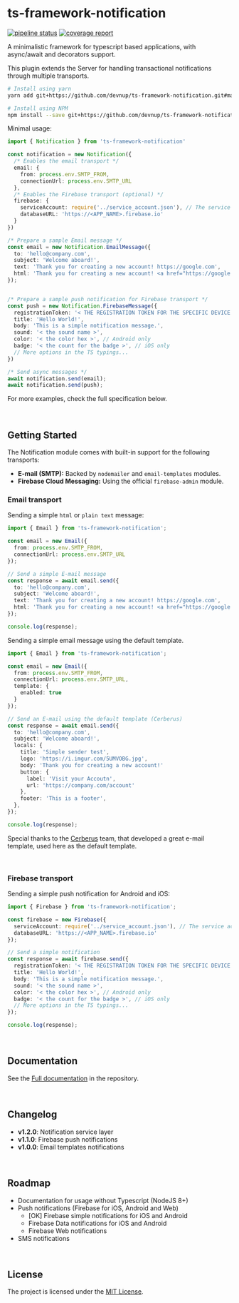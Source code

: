 ts-framework-notification
=========================

[![pipeline status](https://gitlab.devnup.com/npm/ts-framework-notification/badges/master/pipeline.svg)](https://gitlab.devnup.com/npm/ts-framework-notification/commits/master)
[![coverage report](https://gitlab.devnup.com/npm/ts-framework-notification/badges/master/coverage.svg)](https://gitlab.devnup.com/npm/ts-framework-notification/commits/master)

A minimalistic framework for typescript based applications, with async/await and decorators support.

This plugin extends the Server for handling transactional notifications through multiple transports. 


```bash
# Install using yarn
yarn add git+https://github.com/devnup/ts-framework-notification.git#master

# Install using NPM
npm install --save git+https://github.com/devnup/ts-framework-notification.git#master
```

Minimal usage: 
```typescript
import { Notification } from 'ts-framework-notification'

const notification = new Notification({
  /* Enables the email transport */
  email: {
    from: process.env.SMTP_FROM,
    connectionUrl: process.env.SMTP_URL
  },
  /* Enables the Firebase transport (optional) */
  firebase: {
    serviceAccount: require('../service_account.json'), // The service account from Firebase console
    databaseURL: 'https://<APP_NAME>.firebase.io'
  }
})

/* Prepare a sample Email message */
const email = new Notification.EmailMessage({
  to: 'hello@company.com',
  subject: 'Welcome aboard!',
  text: 'Thank you for creating a new account! https://google.com',
  html: 'Thank you for creating a new account! <a href="https://google.com>Click here to login</a>'
});


/* Prepare a sample push notification for Firebase transport */
const push = new Notification.FirebaseMessage({
  registrationToken: '< THE REGISTRATION TOKEN FOR THE SPECIFIC DEVICE OR ARRAY OF TOKENS >',
  title: 'Hello World!',
  body: 'This is a simple notification message.',
  sound: '< the sound name >',
  color: '< the color hex >', // Android only
  badge: '< the count for the badge >', // iOS only
  // More options in the TS typings...
})

/* Send async messages */
await notification.send(email);
await notification.send(push);
```

For more examples, check the full specification below.

<p><br /></p>

## Getting Started

The Notification module comes with built-in support for the following transports:

- **E-mail (SMTP):** Backed by `nodemailer` and `email-templates` modules.
- **Firebase Cloud Messaging:** Using the official `firebase-admin` module.

### Email transport

Sending a simple `html` or `plain text` message:

```typescript
import { Email } from 'ts-framework-notification';

const email = new Email({
  from: process.env.SMTP_FROM,
  connectionUrl: process.env.SMTP_URL
});

// Send a simple E-mail message
const response = await email.send({
  to: 'hello@company.com',
  subject: 'Welcome aboard!',
  text: 'Thank you for creating a new account! https://google.com',
  html: 'Thank you for creating a new account! <a href="https://google.com>Click here to login</a>'
});

console.log(response);
```

Sending a simple email message using the default template. 

```typescript
import { Email } from 'ts-framework-notification';

const email = new Email({
  from: process.env.SMTP_FROM,
  connectionUrl: process.env.SMTP_URL,
  template: {
    enabled: true
  }
});

// Send an E-mail using the default template (Cerberus)
const response = await email.send({
  to: 'hello@company.com',
  subject: 'Welcome aboard!',
  locals: {
    title: 'Simple sender test',
    logo: 'https://i.imgur.com/5UMVOBG.jpg',
    body: 'Thank you for creating a new account!'
    button: {
      label: 'Visit your Accoutn',
      url: 'https://company.com/account'
    },
    footer: 'This is a footer',
  },
});

console.log(response);
```

Special thanks to the [Cerberus](http://tedgoas.github.io/Cerberus) team, that developed a great e-mail template, used here as the default template.

<p><br /></p>

### Firebase transport

Sending a simple push notification for Android and iOS:

```typescript
import { Firebase } from 'ts-framework-notification';

const firebase = new Firebase({
  serviceAccount: require('../service_account.json'), // The service account from Firebase console
  databaseURL: 'https://<APP_NAME>.firebase.io'
});

// Send a simple notification
const response = await firebase.send({
  registrationToken: '< THE REGISTRATION TOKEN FOR THE SPECIFIC DEVICE OR ARRAY OF TOKENS >',
  title: 'Hello World!',
  body: 'This is a simple notification message.',
  sound: '< the sound name >',
  color: '< the color hex >', // Android only
  badge: '< the count for the badge >', // iOS only
  // More options in the TS typings...
});

console.log(response);
```

<p><br /></p>

## Documentation

See the [Full documentation](./docs/index.md) in the repository.

<p><br /></p>

## Changelog

- **v1.2.0**: Notification service layer
- **v1.1.0**: Firebase push notifications
- **v1.0.0**: Email templates notifications

<p><br /></p>

## Roadmap
- Documentation for usage without Typescript (NodeJS 8+)
- Push notifications (Firebase for iOS, Android and Web)
  - [OK] Firebase simple notifications for iOS and Android
  - Firebase Data notifications for iOS and Android
  - Firebase Web notifications
- SMS notifications

<p><br /></p>

## License

The project is licensed under the [MIT License](./LICENSE.md).